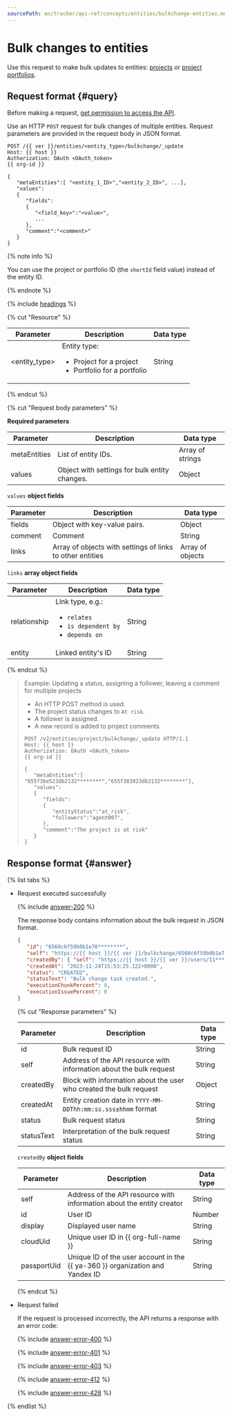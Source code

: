 ```yaml
---
sourcePath: en/tracker/api-ref/concepts/entities/bulkchange-entities.md
---
```

# Bulk changes to entities

Use this request to make bulk updates to entities: [projects](../../manager/project-new.md) or [project portfolios](../../manager/portfolio.md).

## Request format {#query}

Before making a request, [get permission to access the API](../access.md).

Use an HTTP `POST` request for bulk changes of multiple entities. Request parameters are provided in the request body in JSON format.

```
POST /{{ ver }}/entities/<entity_type>/bulkchange/_update
Host: {{ host }}
Authorization: OAuth <OAuth_token>
{{ org-id }}

{
   "metaEntities":[ "<entity_1_ID>","<entity_2_ID>", ...],
   "values":
   {
      "fields":
      {
         "<field_key>":"<value>",
         ...
      },
      "comment":"<comment>"
   }
}
```

{% note info %}

You can use the project or portfolio ID (the `shortId` field value) instead of the entity ID.

{% endnote %}

{% include [headings](../../../_includes/tracker/api/headings.md) %}

{% cut "Resource" %}

| Parameter | Description | Data type |
-------- | -------- | ----------
| \<entity_type> | Entity type:<ul><li>Project for a project</li><li>Portfolio for a portfolio</li></ul> | String |

{% endcut %}

{% cut "Request body parameters" %}

**Required parameters**

| Parameter | Description | Data type |
-------- | -------- | ----------
| metaEntities | List of entity IDs. | Array of strings |
| values | Object with settings for bulk entity changes. | Object |

`values` **object fields**

| Parameter | Description | Data type |
-------- | -------- | ----------
| fields | Object with key-value pairs. | Object |
| comment | Comment | String |
| links | Array of objects with settings of links to other entities | Array of objects |

`links` **array object fields**

| Parameter | Description | Data type |
-------- | -------- | ----------
| relationship | Link type, e.g.:<ul><li>`relates`</li><li>`is dependent by`</li><li>`depends on`</li></ul> | String |
| entity | Linked entity's ID | String |

{% endcut %}

> Example: Updating a status, assigning a follower, leaving a comment for multiple projects
>
> - An HTTP POST method is used.
> - The project status changes to `At risk`.
> - A follower is assigned.
> - A new record is added to project comments.
>
> ```
> POST /v2/entities/project/bulkchange/_update HTTP/1.1
> Host: {{ host }}
> Authorization: OAuth <OAuth_token>
> {{ org-id }}
>
> {
>    "metaEntities":[ "655f3be523db2132********","655f383923db2132********"],
>    "values":
>    {
>       "fields":
>       {
>          "entityStatus":"at_risk",
>          "followers":"agent007",
>       },
>       "comment":"The project is at risk"
>    }
> }
> ```

## Response format {#answer}

{% list tabs %}

- Request executed successfully

   {% include [answer-200](../../../_includes/tracker/api/answer-200.md) %}

   The response body contains information about the bulk request in JSON format.

   ```json
   {
      "id": "6560c6f59b0b1e76********",
      "self": "https://{{ host }}/{{ ver }}/bulkchange/6560c6f59b0b1e76********",
      "createdBy": { "self": "https://{{ host }}/{{ ver }}/users/11********", "id": "11********", "display": "Full name", "cloudUid": "ajevuhegoggf********", "passportUid": 11******** },
      "createdAt": "2023-11-24T15:53:25.122+0000",
      "status": "CREATED",
      "statusText": "Bulk change task created.",
      "executionChunkPercent": 0,
      "executionIssuePercent": 0
   }
   ```

   {% cut "Response parameters" %}

   | Parameter | Description | Data type |
   -------- | -------- | ----------
   | id | Bulk request ID | String |
   | self | Address of the API resource with information about the bulk request | String |
   | createdBy | Block with information about the user who created the bulk request | Object |
   | createdAt | Entity creation date in `YYYY-MM-DDThh:mm:ss.sss±hhmm` format | String |
   | status | Bulk request status | String |
   | statusText | Interpretation of the bulk request status | String |

   `createdBy` **object fields**

   | Parameter | Description | Data type |
   -------- | -------- | ----------
   | self | Address of the API resource with information about the entity creator | String |
   | id | User ID | Number |
   | display | Displayed user name | String |
   | cloudUid | Unique user ID in {{ org-full-name }} | String |
   | passportUid | Unique ID of the user account in the {{ ya-360 }} organization and Yandex ID | String |

   {% endcut %}

- Request failed

   If the request is processed incorrectly, the API returns a response with an error code:

   {% include [answer-error-400](../../../_includes/tracker/api/answer-error-400.md) %}

   {% include [answer-error-401](../../../_includes/tracker/api/answer-error-401.md) %}

   {% include [answer-error-403](../../../_includes/tracker/api/answer-error-403.md) %}

   {% include [answer-error-412](../../../_includes/tracker/api/answer-error-412.md) %}

   {% include [answer-error-428](../../../_includes/tracker/api/answer-error-428.md) %}


{% endlist %}